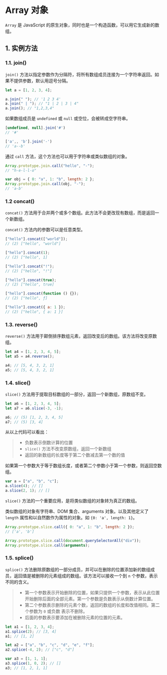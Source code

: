 # Array 对象

`Array` 是 JavaScript 的原生对象，同时也是一个构造函数，可以用它生成新的数组。

## 1. 实例方法

### 1.1. join()

`join()` 方法以指定参数作为分隔符，将所有数组成员连接为一个字符串返回。如果不提供参数，默认用逗号分隔。

```javascript
let a = [1, 2, 3, 4];

a.join(" "); // '1 2 3 4'
a.join(" | "); // "1 | 2 | 3 | 4"
a.join(); // "1,2,3,4"
```

如果数组成员是 `undefined` 或 `null` 或空位，会被转成空字符串。

```javascript
[undefined, null].join('#')
// '#'

['a',, 'b'].join('-')
// 'a--b'
```

通过 `call` 方法，这个方法也可以用于字符串或类似数组的对象。

```javascript
Array.prototype.join.call("hello", "-");
// "h-e-l-l-o"

var obj = { 0: "a", 1: "b", length: 2 };
Array.prototype.join.call(obj, "-");
// 'a-b'
```

### 1.2 concat()

`concat()` 方法用于合并两个或多个数组。此方法不会更改现有数组，而是返回一个新数组。

`concat()` 方法内的参数可以是任意类型。

```javascript
["hello"].concat(["world"]);
// (2) ["hello", "world"]

["hello"].concat(1);
// (2) ["hello", 1]

["hello"].concat("!");
// (2) ["hello", "!"]

["hello"].concat(true);
// (2) ["hello", true]

["hello"].concat(function () {});
// (2) ["hello", ƒ]

["hello"].concat({ a: 1 });
// (2) ["hello", { a: 1 }]
```

### 1.3. reverse()

`reverse()` 方法用于颠倒排序数组元素，返回改变后的数组。该方法将改变原数组。

```javascript
let a4 = [1, 2, 3, 4, 5];
let a5 = a4.reverse();

a4; // [5, 4, 3, 2, 1]
a5; // [5, 4, 3, 2, 1]
```

### 1.4. slice()

`slice()` 方法用于提取目标数组的一部分，返回一个新数组，原数组不变。

```javascript
let a6 = [1, 2, 3, 4, 5];
let a7 = a6.slice(-3, -1);

a6; // (5) [1, 2, 3, 4, 5]
a7; // (5) [3, 4]
```

从以上代码可以看出：

> - 负数表示倒数计算的位置
> - `slice()` 方法不改变原数组，返回一个新数组
> - 返回的新数组的长度等于第二个数减去第一个数的值

如果第一个参数大于等于数组长度，或者第二个参数小于第一个参数，则返回空数组。

```javascript
var a = ["a", "b", "c"];
a.slice(4); // []
a.slice(2, 1); // []
```

`slice()` 方法的一个重要应用，是将类似数组的对象转为真正的数组。

类似数组的对象有字符串、DOM 集合、arguments 对象。以及其他定义了 `length` 属性和以自然数作为属性的对象。如 `{0: 'a', length: 1}`。

```javascript
Array.prototype.slice.call({ 0: "a", 1: "b", length: 2 });
// ['a', 'b']

Array.prototype.slice.call(document.querySelectorAll("div"));
Array.prototype.slice.call(arguments);
```

### 1.5. splice()

`splice()` 方法删除原数组的一部分成员，并可以在删除的位置添加新的数组成员，返回值是被删除的元素组成的数组。该方法可以接收一个到 `n` 个参数，表示不同的含义。

> - 第一个参数表示开始删除的位置，如果只提供一个参数，表示从此位置开始删除后面的全部元素。第一个参数是负数表示从倒数计算位置。
> - 第二个参数表示删除的元素个数，返回的数组的长度和改值相同。第二个参数为 `0` 或负数 表示不删除。
> - 后面的参数表示要添加在被删除元素的位置的元素。

```javascript
let a1 = [1, 2, 3, 4];
a1.splice(2); // [3, 4]
a1; // [1, 2]

let a2 = ["a", "b", "c", "d", "e", "f"];
a2.splice(-4, 2); // ["c", "d"]

var a3 = [1, 1, 1];
a3.splice(1, 0, 2); // []
a3; // [1, 2, 1, 1]
```
